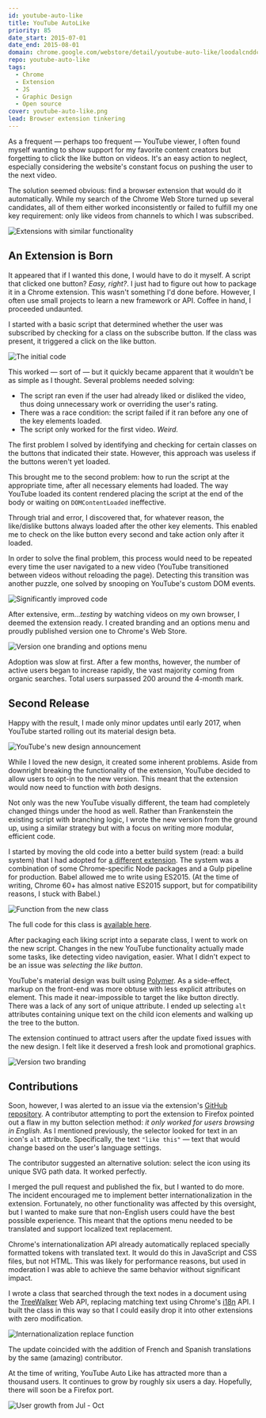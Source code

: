 ```yaml
---
id: youtube-auto-like
title: YouTube AutoLike
priority: 85
date_start: 2015-07-01
date_end: 2015-08-01
domain: chrome.google.com/webstore/detail/youtube-auto-like/loodalcnddclgnfekfomcoiipiohcdim
repo: youtube-auto-like
tags:
  - Chrome
  - Extension
  - JS
  - Graphic Design
  - Open source
cover: youtube-auto-like.png
lead: Browser extension tinkering
---
```


As a frequent — perhaps too frequent — YouTube viewer, I often found myself wanting to show support for my favorite content creators but forgetting to click the like button on videos. It's an easy action to neglect, especially considering the website's constant focus on pushing the user to the next video.

The solution seemed obvious: find a browser extension that would do it automatically. While my search of the Chrome Web Store turned up several candidates, all of them either worked inconsistently or failed to fulfill my one key requirement: only like videos from channels to which I was subscribed.

![Extensions with similar functionality]({{assets}}/yal-sad-search-results.png)

## An Extension is Born

It appeared that if I wanted this done, I would have to do it myself. A script that clicked one button? _Easy, right?_. I just had to figure out how to package it in a Chrome extension. This wasn't something I'd done before. However, I often use small projects to learn a new framework or API. Coffee in hand, I proceeded undaunted.

I started with a basic script that determined whether the user was subscribed by checking for a class on the subscribe button. If the class was present, it triggered a click on the like button.

![The initial code]({{assets}}/yal-initial-code.png)

This worked — sort of — but it quickly became apparent that it wouldn't be as simple as I thought. Several problems needed solving:

- The script ran even if the user had already liked or disliked the video, thus doing unnecessary work or overriding the user's rating.
- There was a race condition: the script failed if it ran before any one of the key elements loaded.
- The script only worked for the first video. _Weird._

The first problem I solved by identifying and checking for certain classes on the buttons that indicated their state. However, this approach was useless if the buttons weren't yet loaded.

This brought me to the second problem: how to run the script at the appropriate time, after all necessary elements had loaded. The way YouTube loaded its content rendered placing the script at the end of the body or waiting on `DOMContentLoaded` ineffective.

Through trial and error, I discovered that, for whatever reason, the like/dislike buttons always loaded after the other key elements. This enabled me to check on the like button every second and take action only after it loaded.

In order to solve the final problem, this process would need to be repeated every time the user navigated to a new video (YouTube transitioned between videos without reloading the page). Detecting this transition was another puzzle, one solved by snooping on YouTube's custom DOM events.

![Significantly improved code]({{assets}}/yal-code-v1.png)

After extensive, erm..._testing_ by watching videos on my own browser, I deemed the extension ready. I created branding and an options menu and proudly published version one to Chrome's Web Store.

![Version one branding and options menu]({{assets}}/yal-branding-options-v1.png)

Adoption was slow at first. After a few months, however, the number of active users began to increase rapidly, the vast majority coming from organic searches. Total users surpassed <span class="num">200</span> around the <span class="num">4</span>-month mark.

## Second Release

Happy with the result, I made only minor updates until early <span class="num">2017</span>, when YouTube started rolling out its material design beta.

![YouTube's new design announcement]({{assets}}/yal-yt-new-design.png)

While I loved the new design, it created some inherent problems. Aside from downright breaking the functionality of the extension, YouTube decided to allow users to opt-in to the new version. This meant that the extension would now need to function with _both_ designs.

Not only was the new YouTube visually different, the team had completely changed things under the hood as well. Rather than Frankenstein the existing script with branching logic, I wrote the new version from the ground up, using a similar strategy but with a focus on writing more modular, efficient code.

I started by moving the old code into a better build system (read: a build system) that I had adopted for [a different extension](https://github.com/austencm/case-cat/). The system was a combination of some Chrome-specific Node packages and a Gulp pipeline for production. Babel allowed me to write using ES<span class="num">2015</span>. (At the time of writing, Chrome <span class="num">60</span>+ has almost native ES<span class="num">2015</span> support, but for compatibility reasons, I stuck with Babel.)

![Function from the new class]({{assets}}/yal-material-liker.png)

The full code for this class is [available here]({{repo}}/blob/master/app/scripts.babel/modules/liker-material.js).

After packaging each liking script into a separate class, I went to work on the new script. Changes in the new YouTube functionality actually made some tasks, like detecting video navigation, easier. What I didn't expect to be an issue was _selecting the like button_.

YouTube's material design was built using [Polymer](https://www.polymer-project.org/). As a side-effect, markup on the front-end was more obtuse with less explicit attributes on element. This made it near-impossible to target the like button directly. There was a lack of any sort of unique attribute. I ended up selecting `alt` attributes containing unique text on the child icon elements and walking up the tree to the button.

The extension continued to attract users after the update fixed issues with the new design. I felt like it deserved a fresh look and promotional graphics.

![Version two branding]({{assets}}/yal-branding-v2.png)

## Contributions

Soon, however, I was alerted to an issue via the extension's [GitHub repository]({{repo}}). A contributor attempting to port the extension to Firefox pointed out a flaw in my button selection method: _it only worked for users browsing in English_. As I mentioned previously, the selector looked for text in an icon's `alt` attribute. Specifically, the text `"like this"` — text that would change based on the user's language settings.

The contributor suggested an alternative solution: select the icon using its unique SVG path data. It worked perfectly.

I merged the pull request and published the fix, but I wanted to do more. The incident encouraged me to implement better internationalization in the extension. Fortunately, no other functionality was affected by this oversight, but I wanted to make sure that non-English users could have the best possible experience. This meant that the options menu needed to be translated and support localized text replacement.

Chrome's internationalization API already automatically replaced specially formatted tokens with translated text. It would do this in JavaScript and CSS files, but not HTML. This was likely for performance reasons, but used in moderation I was able to achieve the same behavior without significant impact.

I wrote a class that searched through the text nodes in a document using the [TreeWalker](https://developer.mozilla.org/en-US/docs/Web/API/TreeWalker) Web API, replacing matching text using Chrome's [i<span class="num">18</span>n](https://developer.chrome.com/apps/i18n) API. I built the class in this way so that I could easily drop it into other extensions with zero modification.

![Internationalization replace function]({{assets}}/yal-i18n.png)

The update coincided with the addition of French and Spanish translations by the same (amazing) contributor.

At the time of writing, YouTube Auto Like has attracted more than a thousand users. It continues to grow by roughly six users a day. Hopefully, there will soon be a Firefox port.

![User growth from Jul - Oct]({{assets}}/yal-recent-user-graph.png)
